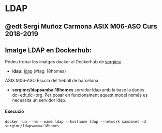 # LDAP
## @edt Sergi Muñoz Carmona ASIX M06-ASO Curs 2018-2019

## Imatge LDAP en Dockerhub:
Podeu trobar les imatges docker al Dockerhub de [sergimc](https://hub.docker.com/u/sergimc/)
* **ldap:** [ldap](https://cloud.docker.com/repository/docker/sergimc/ldapserver) (#tag: 18homes)


ASIX M06-ASO Escola del treball de barcelona

* **sergimc/ldapsamba:18homes**  servidor ldap amb la base la dades dc=edt,dc=org.
Per posar en funcionament aquest model només es necessita un servidor ldap.


#### Execució

```
docker run --rm --name ldap --hostname ldap --network sambanet -d sergimc/ldapsamba:18homes

```
